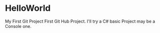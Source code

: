 # HelloWorld
My First Git Project
First Git Hub Project. I'll try a C# basic Project may be a Console one. 
